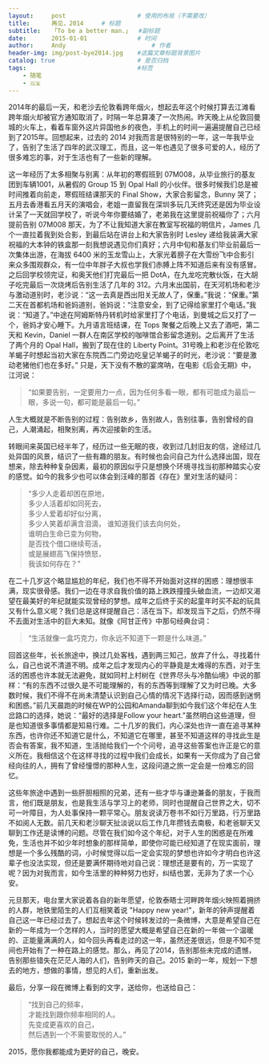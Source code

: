 ```yaml
---
layout:     post   				    # 使用的布局（不需要改）
title:      再见，2014   	# 标题 
subtitle:   「To be a better man.」  #副标题
date:       2015-01-01 				# 时间
author:     Andy 						# 作者
header-img: img/post-bye2014.jpg 	#这篇文章标题背景图片
catalog: true 						# 是否归档
tags:								#标签
    - 随笔
    - 🇬🇧
---
```


2014年的最后一天，和老沙去伦敦看跨年烟火，想起去年这个时候打算去江滩看跨年烟火却被官方通知取消了，时隔一年总算凑了一次热闹。昨天晚上从伦敦回曼城的火车上，看着车窗外这片异国他乡的夜色，手机上的时间一遍遍提醒自己已经到了2015年。回想起来，过去的 2014 对我而言是很特别的一年，这一年我毕业了，告别了生活了四年的武汉理工，而且，这一年也遇见了很多可爱的人，经历了很多难忘的事，对于生活也有了一些新的理解。

这一年经历了太多相聚与别离：从年初的寒假班到 07M008，从毕业旅行的基友团到车辆1001，从暑假的 Group 15 到 Opal Hall 的小伙伴。很多时候我们总是被时间推着向前走，寒假班结课那天的 Final Show，大家合影留念，Bunny 哭了；五月去香港看五月天的演唱会，老姐一直留我在深圳多玩几天终究还是因为毕业设计呆了一天就回学校了，听说今年你要结婚了，老弟我在这里提前祝福你了；六月提前告别 07M008 那天，为了不让我知道大家在教室写祝福的明信片，James 几个一直拉着我到处合影，到最后站在讲台上和大家告别时 Lesley 递给我装满大家祝福的大本钟的铁盒那一刻我想说遇见你们真好；六月中旬和基友们毕业前最后一次集体出游，在海拔 6400 米的玉龙雪山上，大家光着膀子在大雪纷飞中合影引来众多围观群众，有一位中年胖子大叔也学我们赤膊上阵不知道后来有没有感冒。之后回学校领完证，和奥天他们打完最后一把 DotA，在九龙吃完散伙饭，在大胡子吃完最后一次烧烤后告别生活了几年的 312。六月末出国前，在天河机场和老沙与激动道别时，老沙说：“这一去真是西出阳关无故人了，保重。”我说：“保重。”第二天在首都机场和爸妈道别，爸妈说：“注意安全，到了记得给家里打个电话。”我说：“知道了。”中途在阿姆斯特丹转机时给家里打了个电话，到曼城之后又打了一个，爸妈才安心睡下。九月语言班结课，在 Tops 聚餐之后晚上又去了酒吧，第二天和 Kevin，Daniel 一群人在南区学校的咖啡馆合影留念道别。之后离开了生活了两个月的 Opal Hall，搬到了现在住的 Liberty Point。31号晚上和老沙在伦敦吃羊蝎子时想起当初大家在东院西二门旁边吃皇记羊蝎子的时光，老沙说：“要是激动老猪他们也在多好。” 只是，天下没有不散的宴席呐，在电影《后会无期》中，江河说：

>“如果要告别，一定要用力一点，因为任何多看一眼，都有可能成为最后一眼，多说一句，都可能是最后一句。”

人生大概就是不断告别的过程：告别故乡，告别故人，告别往事，告别曾经的自己，人潮涌起，相聚别离，再次迎接新的生活。

转眼间来英国已经半年了，经历过一些无眠的夜，收到过几封旧友的信，途经过几处异国的风景，结识了一些有趣的朋友。有时候也会问自己为什么选择出国，现在想来，除去种种复杂因素，最初的原因似乎只是想换个环境寻找当初那种踏实心安的感觉。如今的我多少也可以体会到汪峰的那首《存在》里对生活的疑问：

>“多少人走着却困在原地，  
>多少人活着却如同死去，  
>多少人爱着却好似分离，  
>多少人笑着却满含泪滴，
>谁知道我们该去向何处，  
>谁明白生命已变为何物，  
>是否找个借口继续苟活，  
>或是展翅高飞保持愤怒，  
>我该如何存在？”

在二十几岁这个略显尴尬的年纪，我们也不得不开始面对这样的困惑：理想很丰满，现实很骨感。我们一边在寻求自我价值的路上跌跌撞撞头破血流，一边却又渴望在最美好的年纪就能实现曾经的梦想。成年之后终于买的起童年时买不起的玩具又有什么意义呢？我们总是这样提醒自己：活在当下。却发现当下之后，仍然不得不去面对生活中的巨大未知。就像《阿甘正传》中那句经典台词：  

>“生活就像一盒巧克力，你永远不知道下一颗是什么味道。”  

回首这些年，长长旅途中，换过几处客栈，遇到两三知己，放弃了什么，寻找着什么，自己也说不清道不明。成年之后才发现内心的平静竟是太难得的东西，对于生活的困惑也许本就无法避免，就如同村上村树在《世界尽头与冷酷仙境》中说的那样：“有的东西不过很久是不可能理解的，有的东西等到理解了又为时已晚。大多数时候，我们不得不在尚未清楚认识到自己心情的情况下选择行动，因而感到迷惘和困惑。”前几天晨跑的时候在WP的公园和Amanda聊到如今我们这个年纪在人生岔路口的选择，她说：“最好的选择是Follow your heart.”虽然明白这些道理，但是也知道很多事情都是知易行难。二十几岁的我们，内心深处也许一直在追寻某种东西，也许你还不知道它是什么，不知道它在哪里，甚至不知道这样的寻找此生是否会有答案，我不知道，生活抛给我们一个个问号，追寻这些答案也许正是它的意义所在。我相信这个在这样寻找的过程中我们会成长，如果有一天你成为了自己曾经向往的人，拥有了曾经憧憬的那种人生，这段问道之旅一定会是一份难忘的回忆。

这些年旅途中遇到一些肝胆相照的兄弟，还有一些才华与谦逊兼备的朋友，于我而言，他们既是朋友，也是我生活与学习上的老师，同时也提醒自己世界之大，切不可一叶障目，为人处事保持一颗平常心。朋友说读万卷书不如行万里路，行万里路不如阅人无数。前几天和老沙聊天扯淡说以后工作几年攒钱去南极，和老爸聊天又聊到工作还是读博的问题。尽管在我们如今这个年纪，对于人生的困惑是在所难免，生活也并不如少年时想象的那样简单，即使你可能已经知道了在现实面前，理想是一个多么残酷的词，小时候觉得以后一定会实现的梦想也许如今才明白也许这辈子也没法实现，但还是要满怀期待地对自己说：理想还是要有的，万一实现了呢？因为对我而言，如今生活里的种种努力也好，纠结也罢，无非为了求一个心安。

元旦那天，电台里大家说着各自的新年愿望，伦敦泰晤士河畔跨年烟火映照着拥挤的人群，地铁里陌生的人们互相笑着说 "Happy new year!"，新年的钟声提醒着自己这一年已经过去了。想起去年这个时候转发过的一条微博，大意是希望自己在新的一年成为一个怎样的人，当时的愿望大概是希望自己在新的一年做一个温暖的、正能量满满的人，如今回头再看走过的这一年，虽然还差很远，但是不知不觉间也开始有了一种在路上的感觉。那么，再见了2014，告别那些未完成的遗憾，告别那些错失在茫茫人海的人们，告别昨天的自己。2015 新的一年，规划一下想去的地方，想做的事情，想见的人们，重新出发。

最后，分享一段在微博上看到的文字，送给你，也送给自己：

>“找到自己的频率，  
>才能找到跟你频率相同的人。  
>先变成更喜欢的自己，  
>然后遇到一个不需要取悦的人。”

2015，愿你我都能成为更好的自己，晚安。
